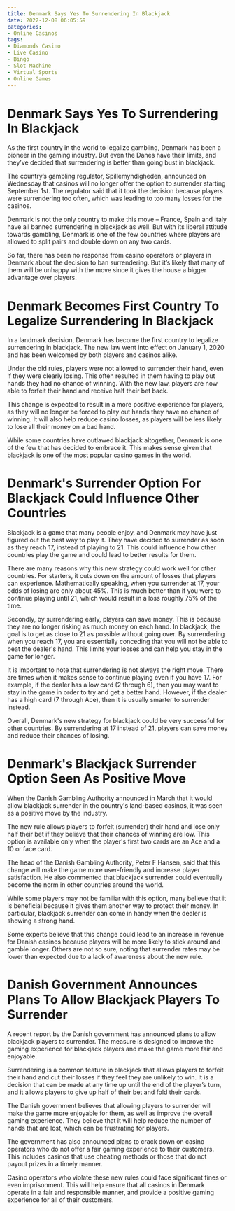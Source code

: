 ```yaml
---
title: Denmark Says Yes To Surrendering In Blackjack
date: 2022-12-08 06:05:59
categories:
- Online Casinos
tags:
- Diamonds Casino
- Live Casino
- Bingo
- Slot Machine
- Virtual Sports
- Online Games
---
```



#  Denmark Says Yes To Surrendering In Blackjack

As the first country in the world to legalize gambling, Denmark has been a pioneer in the gaming industry. But even the Danes have their limits, and they’ve decided that surrendering is better than going bust in blackjack.

The country’s gambling regulator, Spillemyndigheden, announced on Wednesday that casinos will no longer offer the option to surrender starting September 1st. The regulator said that it took the decision because players were surrendering too often, which was leading to too many losses for the casinos.

Denmark is not the only country to make this move – France, Spain and Italy have all banned surrendering in blackjack as well. But with its liberal attitude towards gambling, Denmark is one of the few countries where players are allowed to split pairs and double down on any two cards.

So far, there has been no response from casino operators or players in Denmark about the decision to ban surrendering. But it’s likely that many of them will be unhappy with the move since it gives the house a bigger advantage over players.

#  Denmark Becomes First Country To Legalize Surrendering In Blackjack

In a landmark decision, Denmark has become the first country to legalize surrendering in blackjack. The new law went into effect on January 1, 2020 and has been welcomed by both players and casinos alike.

Under the old rules, players were not allowed to surrender their hand, even if they were clearly losing. This often resulted in them having to play out hands they had no chance of winning. With the new law, players are now able to forfeit their hand and receive half their bet back.

This change is expected to result in a more positive experience for players, as they will no longer be forced to play out hands they have no chance of winning. It will also help reduce casino losses, as players will be less likely to lose all their money on a bad hand.

While some countries have outlawed blackjack altogether, Denmark is one of the few that has decided to embrace it. This makes sense given that blackjack is one of the most popular casino games in the world.

#  Denmark's Surrender Option For Blackjack Could Influence Other Countries

Blackjack is a game that many people enjoy, and Denmark may have just figured out the best way to play it. They have decided to surrender as soon as they reach 17, instead of playing to 21. This could influence how other countries play the game and could lead to better results for them.

There are many reasons why this new strategy could work well for other countries. For starters, it cuts down on the amount of losses that players can experience. Mathematically speaking, when you surrender at 17, your odds of losing are only about 45%. This is much better than if you were to continue playing until 21, which would result in a loss roughly 75% of the time.

Secondly, by surrendering early, players can save money. This is because they are no longer risking as much money on each hand. In blackjack, the goal is to get as close to 21 as possible without going over. By surrendering when you reach 17, you are essentially conceding that you will not be able to beat the dealer's hand. This limits your losses and can help you stay in the game for longer.

It is important to note that surrendering is not always the right move. There are times when it makes sense to continue playing even if you have 17. For example, if the dealer has a low card (2 through 6), then you may want to stay in the game in order to try and get a better hand. However, if the dealer has a high card (7 through Ace), then it is usually smarter to surrender instead.

Overall, Denmark's new strategy for blackjack could be very successful for other countries. By surrendering at 17 instead of 21, players can save money and reduce their chances of losing.

#  Denmark's Blackjack Surrender Option Seen As Positive Move

When the Danish Gambling Authority announced in March that it would allow blackjack surrender in the country's land-based casinos, it was seen as a positive move by the industry.

The new rule allows players to forfeit (surrender) their hand and lose only half their bet if they believe that their chances of winning are low. This option is available only when the player's first two cards are an Ace and a 10 or face card.

The head of the Danish Gambling Authority, Peter F Hansen, said that this change will make the game more user-friendly and increase player satisfaction. He also commented that blackjack surrender could eventually become the norm in other countries around the world.

While some players may not be familiar with this option, many believe that it is beneficial because it gives them another way to protect their money. In particular, blackjack surrender can come in handy when the dealer is showing a strong hand.

Some experts believe that this change could lead to an increase in revenue for Danish casinos because players will be more likely to stick around and gamble longer. Others are not so sure, noting that surrender rates may be lower than expected due to a lack of awareness about the new rule.

#  Danish Government Announces Plans To Allow Blackjack Players To Surrender

A recent report by the Danish government has announced plans to allow blackjack players to surrender. The measure is designed to improve the gaming experience for blackjack players and make the game more fair and enjoyable.

Surrendering is a common feature in blackjack that allows players to forfeit their hand and cut their losses if they feel they are unlikely to win. It is a decision that can be made at any time up until the end of the player’s turn, and it allows players to give up half of their bet and fold their cards.

The Danish government believes that allowing players to surrender will make the game more enjoyable for them, as well as improve the overall gaming experience. They believe that it will help reduce the number of hands that are lost, which can be frustrating for players.

The government has also announced plans to crack down on casino operators who do not offer a fair gaming experience to their customers. This includes casinos that use cheating methods or those that do not payout prizes in a timely manner.

Casino operators who violate these new rules could face significant fines or even imprisonment. This will help ensure that all casinos in Denmark operate in a fair and responsible manner, and provide a positive gaming experience for all of their customers.